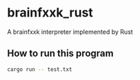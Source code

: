 # brainfxxk_rust
A brainfxxk interpreter implemented by Rust

## How to run this program
```bash
cargo run -- test.txt
```
